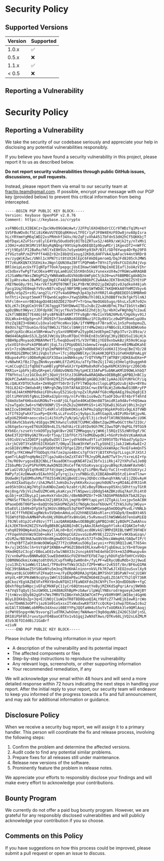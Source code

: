 # Security Policy

## Supported Versions

| Version | Supported          |
| ------- | ------------------ |
| 1.0.x   | :white_check_mark: |
| 0.5.x   | :x:                |
| 1.1.x   | :white_check_mark: |
| < 0.5   | :x:                |

## Reporting a Vulnerability

# Security Policy

## Reporting a Vulnerability

We take the security of our codebase seriously and appreciate your help in disclosing any potential vulnerabilities responsibly.

If you believe you have found a security vulnerability in this project, please report it to us as described below.

**Do not report security vulnerabilities through public GitHub issues, discussions, or pull requests.**

Instead, please report them via email to our security team at [fractio.team@gmail.com](mailto:fractio.team@gmail.com). If possible, encrypt your message with our PGP key (provided below) to prevent this critical information from being intercepted.

```
-----BEGIN PGP PUBLIC KEY BLOCK-----
Version: Keybase OpenPGP v2.0.76
Comment: https://keybase.io/crypto

xsFNBGcELXIBEACz+ZpckNvO9GGWzAwt/J2FPql6XO4DbdrCCCr9TWDzTq1Ms+eY
SV5FBuWOx8cfSCi8iKWuVU7EQEq8KHovLTFECr1yFJF8W4EHzFEOw8jnvA8pIsra
hLcYRYmmYgM6qlWD22xsPRHnhf34Xv/HzZqFjvXhA4517bFdn53dH2hCf5QKKbjT
mDfDqxL4ZvF5srs8lylE4Y8y5OudUd9j0ITb1ZRTuxS2/46R9/xWjk2ty/nTxMn1
zJOHz+u6U3KSMV19fAUyRqNQngr99tUxp9uQ6EQDIp9bywMIrj1KgesDT2+nWFfC
+Yjt9Ep5lPI2BaRo/hRlYxE8H5Us7oSyebKHtp93kP/B3l/GDf6Ywup4DrRp29FO
2fVGztoRP/mZPYPff44DZr82nI8bQtExoygJ2KDdL6HFFVA4JpAFacV44nt9RDr8
ev/zyqWjKZwc/UNhl1cXPN7tit8tUX26lEpC6FAkDEpmromQ/DqJFd8205chJMWS
fT7zKuKKQN7X3SEHikvJNgnlQUN30aZ8FTlPQPmWb+T0Yn1TyV0sFCUZdiR4jVvp
BRlUeipLecUxfFIqNTpfTOok7pepgcjUsEIHawtkW8fENpImXEIEafl3sUAzVIhr
sCbdbxvTwPgTfaCO6xa4MtVpLam0iGCS5tK0n5GkiYunexxUX4wJYRGWcwARAQAB
zSJSaWNoYWxsZWUgPGZyYWN0aW8udGVhbUBnbWFpbC5jb20+wsF6BBMBCgAkBQJn
BC1yAhsvAwsJBwMVCggCHgECF4ADFgIBAhkBBQkPCZwAAAoJEKT8nH2NIZSYEtUP
/REYNeG8y/9tL74xrVkf3nPQT07NKf1kLPYBrNCOhD2jpIW2qOivOJqdkoX48jah
Fpcg1UqJVE0mqkfV9zvN87cnDygl9BF5MBjeWzSWfWDdC7kKQHKkA8YhHMIVbyv6
pMDb/eSpZS+s91/ang2lLrY2fv4a68Mmqh3p43p3shYRR2l4kqRBEDEDlG9MBRmO
hnThti+2espt5meKTfFQwn6Cag0n+JYwq5bRNuThl0ELk2hOBBfYe3kfgkf5lnNJ
VhFcl0n+xnr0B34qpQU4B16DZDE27OnP7+TrGnw/NeOG6b5ugo/6hsLx5zR7o92n
N3LzK7cIKgUCm3t9kTJ67qggX75HYDWw4ITEuJsBcZ2xAKdBfmLT9a7IbSttxBW1
qpDzBNut9WyvcJJDFdpX8C7mjycf6uV3xDeASI2hdjbj7p/4bXCwFWgh0g7c2auE
s2kflNBEBQ77E4AGj6FysBFNsBfoKHT7TFv8gBrrNvIinYbN26Mv8/CHpUkyv91J
OULWkx4+6Qp5p+uhfJRO9Ihf3onANBoXOOEBNuz1FCOy8kV1cz0wDP5BomCupU0x
VhzZq1BZ3+6bWiCu1OxaloQfHceNxv1QA/1fYNMMpsF7BradCvL1n5zPoobpmuZL
8kOUs7qZTtbum1o/EGqT8WGJi75bCslbNHjStY4Mw2mUzsFNBGcELXIBEADWUo6o
kpdYzpXGcdKaie5BR+Wuw7cySxnV0MEHPa25yp06JeUEhpmI7qKp3Tvr2c89za/z
0Wd44OAg8AnS5JLZpS0JVWjUy1RsoRTQoCYh9kEn83sSKVgC3Ky2BEUSuI16LHjk
tBBH9pzMnyaoOJMBAhMetT1/heqbDueEYS/V3Vf9B1jYEE9xnbwkBzjR59o9Caup
ySxVO1FdnsPskOPB6aRtjEqL7zzIPUpUD6SJsbmnwIreqAzz4VHb+m91MNaDKahE
eV1+7zsQNoKDmC5KjFqV2mPN09fdZTcsggk7oO0b8045SsU6HJI3SnqCBeIYD/28
KKVRQ2GZBMoCSR1iVqbsTzhv+lTcjd0pOWBlXyclKakHK3QFE5iGYeKHdQFmALgV
KBupo4vPXri0D8eRgWiGFX3Oaxim4NHksym/7rQTYhMpTTjWTRBYjXDKEAoEKe+P
tvN0whK1fBzJ7gyZNnNvyexWHLEfZxM1Xu/aTfpT0eZGj174Gjd3HelgtDuggmh0
+LmCCuqhIIzfqDbEYuaHBlygPOFwGXJrYp4DMa8xRdFx5qwX6MCKS9Vqrc2O6CHb
RKR1u+ipbFkjdOyGR+pml/U0AUvONXb7HytpHCE33AFwPSubNKaKMlD9OWLkhbQ7
7TNfhtuilzz1GCOuL0fj3QaVj5tStzJ3G8Ma8wARAQABwsOEBBgBCgAPBQJnBC1y
BQkPCZwAAhsuAikJEKT8nH2NIZSYwV0gBBkBCgAGBQJnBC1yAAoJEGYUNYkCP/iq
NLcQALKYDTUChuOx+Zm9bgDYf50rDrIyfFlTWOqc6cClopLqMIpOzubjkDv+BY8u
701L8242+IWdub4RjtNMrghZWy33hTAFAA1DSkC+wcENf8LWjZoNxNwEG3BRryFP
Y6Fo6J4AtKM0P0dkeiFDhvAvyE521GcQ/npZxlRyHAFfG8cHNp6AEgJ9a26q8jE3
jDltiPHYU95fgNsLID4RxdJpUrnVp/nlPvYBs1so9wZcfSaOFIOur074brFT4hYd
7d4mXo5mF6Hbx4oURONuT+snAFjGLfqa5e40KaEOmn0ATSmidR1a9dAvf+hQSmwa
n2swTgaOc3w6+sYWDV9ONP/I5+ohZk2u2HHhMtG5+i4S7QXwDi3GSaVj0hi3n2gY
WAIIcwI0HOAE7V2bZ7i4kRlvldIQeKOKGs4JkPHu2qQgt9GpkKPoO1x9gL63TVWD
sJfIf92qFwhXf1uxPp+QXrRLsLzFovOIxj9ybpsJLeRtGapULvBIPzRbrbKjpvNL
wEpU6Z9940+aoscsbx1i4i5VzPy7yN/pG/yQ/El3jic9s6flHlRN3bbNvw0ciU9K
6FEdAvhCbbaV6/4SEgqv3MChXwnzls0UETCUMHCxBBetZqw2MhwOGCttRe72IOc/
u36Xqe5xreyeET6UXOQ9n4LIS/6dYAirCEi0tDo9Gh7MCJ3wuTQP/0qPGLf9TGG9
KYb6Ec/szseYctnkO9Tpy3gAtBvr26ETZMMagqo/yjWH6jl5RQzIS5zNRYDgF/9C
QAeE3T2QYB9yGN2TKvvQrfSxp/I1bfFGt757edMGDwpdKi+hGnPz9xbVzKaAmUuA
vS91sbV/w1ZQ0IPjsg8pEwZOtlIo+jydYk60kudYfiuY309SVTD/Fkbad7yGp3z+
ikrjkCV0T3YaSRt6ICRXGdtT/ONyalI6oW3hYWfzxTLp5bhEIjJakJ1W6vKw8I+2
acG8I8ViMMm7j0yUaPSQOOthKX7Qfge1ZDtzTWF9V9QZxkkWXApc7knEFa4mQnTS
P58fy/FKCHHwFTYbDbqV/hkfze2qzo48nCs7gftktYjB3TXPnSp7LLsgsJFJXStJ
qamTrLAqQfnqHpNe2ZflgaJoAbsSmZzXT4V7fRJnyDMLAeN7TwY3+/txreL6I+Yp
c7m/R69vrygoxEB2CNbLzfAuadOKYxugKNE4F2aI3bfx1iiRkj472YXPuTw1Je0Q
ZIbbuM0/2vyPSPkFRMcAwkDNIDJRsCeffW/USoKvyacgigvuB9qcRzAmWFAxhHbl
wFiaGlV0JgVIqYRnNI1FfdjUqmj2eHUgcR/qTiiPBH/RwU/foC1t+nEU55UGYycJ
RWPyfzC4zDWweKx9IAxhhSCpTyrqj1x/zsFNBGcELXIBEADm4Rb5tzEi4+mTlnw+
DUdwdHjTpEOMhuhMufT025S4NiN1gBeUIiVeyJQhDccV8wnqhYAN/uE1jZQGvAyH
zhv0XIXadSqu5r/ihAJMw5lJoHsDoJvyhKKxRxzucgmzh0UN7x+pMI4ALdYR31nR
ae95ktOXsLWg7HtglUuKNDoZamO/kzabtrLRCvBeyFDNxevpO5XniSOhttsyTGtR
0ej8ng/VbjVsihwEUZMCeHLykaKcyxJYlNSpwviiQ0dg54AZBKzdGq7AaYJhi4tO
qLGbj+sKIObyLpIjamvHxkYxbn28c/d8eNBdMZOr7+Ok7AQSHPR6NdUkTbA2E2qs
cPNXScfTNo5c28xRe4JXZj8R5XJVLjmgY0rBMYtapLyetJZTgAiLlxxjpv5eAC8H
9PaoeDd6T06P5e+8aQQtOe3GkUPWZyk51fNdgAcboaf6bUwYCfZYASJuhyjWGyu+
U5aEUli1b09xDfp5kTg3KGVc8B0pUS3qT6HTVHkGWM1eogA5mODQqPkvdLrVNNLb
btl4CfffhRENCugRWzkv5VQmbnAHoLoCU2hhNEG5AbsRla+cX5GDp9/EmoBXt465
TGSWYdf8DvkAMN4PvRvUHLVR8Hu0fXv8HsGHLr5vRvmxo5lhW5WWGdd7enUaMiEQ
jf0JNls01p2CvFd9zvjTTliazQARAQABwsOEBBgBCgAPBQJnBC1yBQkPCZwAAhsu
AikJEKT8nH2NIZSYwV0gBBkBCgAGBQJnBC1yAAoJEAehGpphYlokc4IQAKIefn0/
tahq0I99QWg4uU2aJmwyyClALn0+BzCrU9ELecd0KvkGl9MPdIRIBLtWMT39FHEV
/YFUqehhUVnWz9Ib0+oHxtjs5Q9opCGX2ovsGz8vMY0EjZ222V+4Fv9KXbaGzqn/
vDiM2w/BD3HA3wU8VX6n8KgmwDOtU2xE8gvKs572fnOm2HxcAWmqH4/OAQwfIP/t
fsYhqYBfTZaOt8nWo9OWGq4Z77f2cURmKuu5O6yIacyoi+rPXU3RQ1IuWLT7654n
N+/uj1K55kclh+VsYqkP1KNBA+wP9GZCB8e9IRLkxwR+b7jqbEmuL1cYb+8fUegm
tKmdHQ5zC3cgCrDBoLaE61v5wlN0X33c2sncpk697mE4ehbCOtk+m3ZdMkwupvAn
IV/xn0wPOuvBNNRw8QC5uwEDdmK6GcFUZ0YmdfEFbE7apjyhDUFq5bfbHYCnVOQs
lDBM8NGdkmiXxWqto8tOVGJCvpfhHRpIwH0n8+/fyLPF+wERycUBuMdb+3zj9wuE
jcu13hZ/k1oWWitI1AeI/TP8o9YeTVWz3CbZcfZP9+WKur2vK55T/8n/BF6uQ1MA
hQC39tBANaeZ5YS8GeNYu5m3nq7Rd6HAlninn+nkVLFk7R7w6JlXEO2ouSvxlXy9
UHeyat8LGCU0RYsFZFmaQtn+e/FyERpORDRAJgYQALBM7ShGY1BSPaN7+nCjU1WV
mYpVL+8PJPK4W69cqVyy1WHlSIG8EmPEwiPhNZHG04EZnpELZOJAfCTh2lQY736R
g8CkoiYEgVAZbEVFxFMXY8nOuNTQXI3fEaNOXFdoZ6CNYPiTn+3QndDDbUN++fgC
Q0xhf0qzbANpcjvEFqCMkNFpC11yCr68QtmseqtYeByjMZXKdSqPqriAruj9W9mb
+A7Vq5TqQySj5xzGW9OL1zHd8AUXhBpM+zbAwrilpWqlYN8srodrmgoeyk2eWjBY
7jtnWzvcQOy862gGFn7Ws7MRVTbIB6nYmhZA5W7CmTP+yV0XMY0MliWI6ej4GgH6
BGyLDIKkQsZp+3q+EJ1NOjC1uW2oTR8T8D8QuoQIALY9UfzZ77wHEjbIewR1rcWo
s/wvTDmN63oOPfsjaz61m91eSxsxITxWudxwK8f5XfccQcKq+1shwp7DXuwIc6u2
mUIAlT3ObWWLobRM9o34Xnozi0BEYYPgJQQfaHH4u55xYvTxUORkk3le9QMlAoqj
icPWY05npg+HW/9svorg2ludTRKJwhOnmjfWAHwerC9q0dquNNiZ426C51bFjnSL
DR18iPbF8hJruxutpuYO4BaoC8TXx1vb1gqj2wNXdTAws/QTKv68LjVQ2sL6ZMLM
d3zb3EfOIddBiJ1GaBrf
=ziuN
-----END PGP PUBLIC KEY BLOCK-----
```

Please include the following information in your report:

- A description of the vulnerability and its potential impact
- The affected components or files
- Step-by-step instructions to reproduce the vulnerability
- Any relevant logs, screenshots, or other supporting information
- Your recommended remediation, if any

We will acknowledge your email within 48 hours and will send a more detailed response within 72 hours indicating the next steps in handling your report. After the initial reply to your report, our security team will endeavor to keep you informed of the progress towards a fix and full announcement, and may ask for additional information or guidance.

## Disclosure Policy

When we receive a security bug report, we will assign it to a primary handler. This person will coordinate the fix and release process, involving the following steps:

1. Confirm the problem and determine the affected versions.
2. Audit code to find any potential similar problems.
3. Prepare fixes for all releases still under maintenance.
4. Release new versions of the software.
5. Prominently feature the problem in release notes.

We appreciate your efforts to responsibly disclose your findings and will make every effort to acknowledge your contributions.

## Bounty Program

We currently do not offer a paid bug bounty program. However, we are grateful for any responsibly disclosed vulnerabilities and will publicly acknowledge your contribution if you so choose.

## Comments on this Policy

If you have suggestions on how this process could be improved, please submit a pull request or open an issue to discuss.
